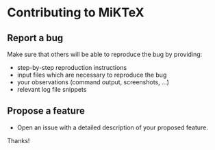 # Contributing to MiKTeX

## Report a bug

Make sure that others will be able to reproduce the bug by providing:

- step-by-step reproduction instructions
- input files which are necessary to reproduce the bug
- your observations (command output, screenshots, ...)
- relevant log file snippets

## Propose a feature

- Open an issue with a detailed description of your proposed feature.

Thanks!
